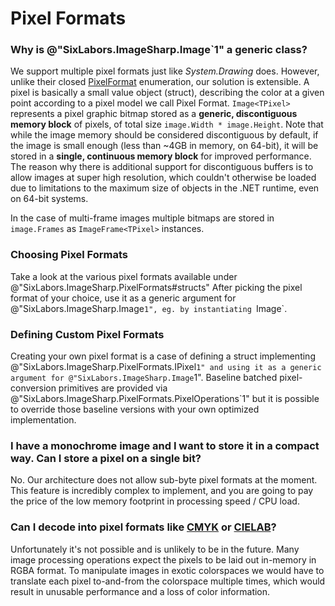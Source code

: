 # Pixel Formats

### Why is @"SixLabors.ImageSharp.Image`1" a generic class?

We support multiple pixel formats just like _System.Drawing_ does. However, unlike their closed [PixelFormat](https://docs.microsoft.com/en-us/dotnet/api/system.drawing.imaging.pixelformat) enumeration, our solution is extensible.
A pixel is basically a small value object (struct), describing the color at a given point according to a pixel model we call Pixel Format. `Image<TPixel>` represents a pixel graphic bitmap stored as a **generic, discontiguous memory block** of pixels, of total size `image.Width * image.Height`. Note that while the image memory should be considered discontiguous by default, if the image is small enough (less than ~4GB in memory, on 64-bit), it will be stored in a **single, continuous memory block** for improved performance. The reason why there is additional support for discontiguous buffers is to allow images at super high resolution, which couldn't otherwise be loaded due to limitations to the maximum size of objects in the .NET runtime, even on 64-bit systems.

In the case of multi-frame images multiple bitmaps are stored in `image.Frames` as `ImageFrame<TPixel>` instances.

### Choosing Pixel Formats

Take a look at the various pixel formats available under @"SixLabors.ImageSharp.PixelFormats#structs" After picking the pixel format of your choice, use it as a generic argument for @"SixLabors.ImageSharp.Image`1", eg. by instantiating `Image<Bgr24>`.

### Defining Custom Pixel Formats

Creating your own pixel format is a case of defining a struct implementing @"SixLabors.ImageSharp.PixelFormats.IPixel`1" and using it as a generic argument for @"SixLabors.ImageSharp.Image`1".
Baseline batched pixel-conversion primitives are provided via @"SixLabors.ImageSharp.PixelFormats.PixelOperations`1" but it is possible to override those baseline versions with your own optimized implementation.

### I have a monochrome image and I want to store it in a compact way. Can I store a pixel on a single bit?

No. Our architecture does not allow sub-byte pixel formats at the moment. This feature is incredibly complex to implement, and you are going to pay the price of the low memory footprint in processing speed / CPU load.

### Can I decode into pixel formats like [CMYK](https://en.wikipedia.org/wiki/CMYK_color_model) or [CIELAB](https://en.wikipedia.org/wiki/Lab_color_space)?

Unfortunately it's not possible and is unlikely to be in the future. Many image processing operations expect the pixels to be laid out in-memory in RGBA format. To manipulate images in exotic colorspaces we would have to translate each pixel to-and-from the colorspace multiple times, which would result in unusable performance and a loss of color information.
